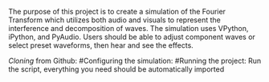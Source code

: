 The purpose of this project is to create a simulation of the Fourier Transform which utilizes both audio and visuals to represent the interference and decomposition of waves. The simulation uses VPython, iPython, and PyAudio. Users should be able to adjust component waves or select preset waveforms, then hear and see the effects.

<i> Cloning </i> from Github: 
#Configuring the simulation: 
#Running the project: Run the script, everything you need should be automatically imported

